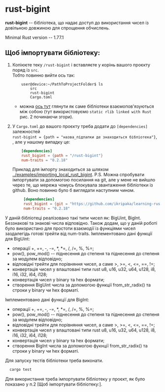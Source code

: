# rust-bigint

**rust-bigint** -- бібліотека, що надає доступ до використання чисел із довільною довжиною для спрощення обчислень.

Minimal Rust version -- 1.77.1

## Щоб імпортувати бібліотеку:
1. Копіюєте теку `/rust-bigint` і вставляєте у корінь вашого проєкту поряд із `src`.  <br />
   Тобто повинно вийти ось так:
    ```console
        user@device:~/PathToProjectFolder$ ls
            src
            rust-bigint
            Cargo.toml
   ```
    + можна [ось тут](https://blog.pnkfx.org/blog/2022/05/12/linking-rust-crates/) глянути як саме бібліотеки взаємопов'язуються між собою (тут використовуємо `static rlib linked with Rust` рис. 2 починаючи згори).

2. У `Cargo.toml` до вашого проєкту треба додати до `[dependencies]` залежностей <br />`rust-bigint = {path = "назва_підпапки де знаходиться бібліотека"}`, <br />, але у нашому випадку це:
    ```TOML
        [dependencies]
        rust_bigint = {path = "/rust-bigint"}
        num-traits = "0.2.18"
    ```
   Приклад для імпорту знаходиться за шляхом [../examples/importing_local_rust_bigint](../examples/importing_local_rust_bigint).
   P.S.
   Можна спробувати імпортувати за допомогою посилання на git, але у мене не вийшло через те, що мережа чомусь блокувала звантаження бібліотеки із github.
   Воно повинно було б виглядати наступним чином.
   ```TOML
        [dependencies]
        rust_bigint = {git = "https://github.com/ikripaka/learning-rust/rust-bigint"}
        num-traits = "0.2.18"
   ```

У даній бібліотеці реалізовано такі типи чисел як: BigUint, BigInt. Беззнакові та знакові числа відповідно.
Також додам, що у даній роботі було використано для простоти взаємодії із функціями чисел заздалегідь готові трейти від num-traits.
Імплементовано дані функції для BigUint:
* операції +, +=, -, -=, *, *=, /, /=, %, %=;
* pow(), pow_mod() -- піднесення до степеня та піднесення до степеня за модулем відповідно;
* відповідні трейти для порівняння чисел, а саме >, >=, <, <=, ==, !=;
* конвертація чисел у влаштовані типи rust u8, u16, u32, u64, u128, i8, i16, i32, i64, i128;
* конвертація чисел у binary та hex формати;
* створення BigUint числа за допомогою функції from_str_radix() та строки у binary чи hex форматі.

Імплементовано дані функції для BigInt:
* операції +, +=, -, -=, *, *=, /, /=, %, %=;
* pow(), pow_mod() -- піднесення до степеня та піднесення до степеня за модулем відповідно;
* відповідні трейти для порівняння чисел, а саме >, >=, <, <=, ==, !=;
* конвертація чисел у влаштовані типи rust u8, u16, u32, u64, u128, i8, i16, i32, i64, i128;
* конвертація чисел у binary та hex формати;
* створення BigInt числа за допомогою фукнції from_str_radix() та строки у binary чи hex форматі.

Для запуску тестів бібліотеки треба виконати.
   ```bash 
     cargo test
   ```
Для використання треба імпортувати бібліотеку у проєкт, як було показано у п.2 [Щоб імпортувати бібліотеку:].
